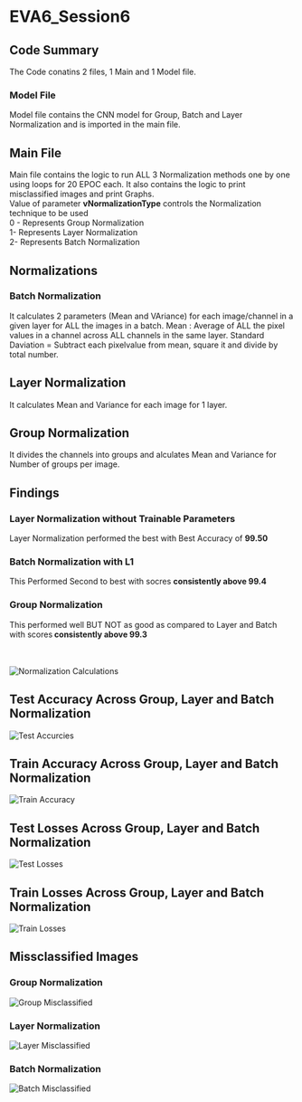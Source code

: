 # EVA6_Session6

## Code Summary
The Code conatins 2 files, 1 Main and 1 Model file. 
### Model File
Model file contains the CNN model for Group, Batch and Layer Normalization and is imported in the main file. 

## Main File 
Main file contains the logic to run ALL 3 Normalization methods one by one using loops for 20 EPOC each. It also contains the logic to print misclassified images and print Graphs.<br>
Value of parameter <b>vNormalizationType</b> controls the Normalization technique to be used <br>
0 - Represents Group Normalization<br>
1- Represents Layer Normalization<br>
2- Represents Batch Normalization

## Normalizations
### Batch Normalization
It calculates 2 parameters (Mean and VAriance) for each image/channel in a given layer for ALL the images in a batch.
Mean : Average of ALL the pixel values in a channel across ALL channels in the same layer.
Standard Daviation = Subtract each pixelvalue from mean, square it and divide by total number.

## Layer Normalization
It calculates Mean and Variance for each image for 1 layer.

## Group Normalization
It divides the channels into groups and alculates Mean and Variance for Number of groups per image.

## Findings
### Layer Normalization without Trainable Parameters<br>
Layer Normalization performed the best with Best Accuracy of <b>99.50</b><br>

### Batch Normalization with L1<br>
This Performed Second to best with socres <b>consistently above 99.4</b><br>

### Group Normalization<br>
This performed well BUT NOT as good as compared to Layer and Batch with scores<b> consistently above 99.3</b><br><br><br>

  ![Normalization Calculations](./Assignment6/Normalization.PNG)
  
  
  
## Test Accuracy Across Group, Layer and Batch Normalization
 ![Test Accurcies](./Assignment6/Test_Accuracy.png)
 
## Train Accuracy Across Group, Layer and Batch Normalization
![Train Accuracy](./Assignment6/Train_Accuracy1.png)

## Test Losses Across Group, Layer and Batch Normalization
![Test Losses](./Assignment6/Test_losses.png)

## Train Losses Across Group, Layer and Batch Normalization
![Train Losses](./Assignment6/Train_Losses.png)



## Missclassified Images

### Group Normalization
![Group Misclassified](./Assignment6/image0.png)


### Layer Normalization
![Layer Misclassified](./Assignment6/image1.png)

### Batch Normalization
![Batch Misclassified](./Assignment6/image2.png)






